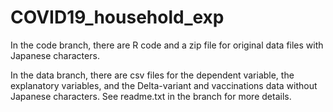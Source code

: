 # COVID19_household_exp

In the code branch, there are R code and a zip file for original data files with Japanese characters. 

In the data branch, there are csv files for the dependent variable, the explanatory variables, and the Delta-variant and vaccinations data without Japanese characters. See readme.txt in the branch for more details.


